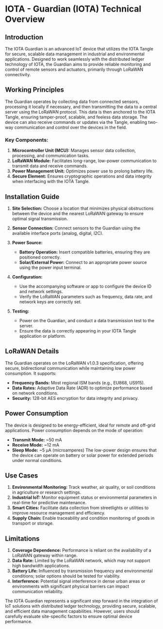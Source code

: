 # IOTA - Guardian (IOTA) Technical Overview

## Introduction

The IOTA Guardian is an advanced IoT device that utilizes the IOTA Tangle for secure, scalable data management in industrial and environmental applications. Designed to work seamlessly with the distributed ledger technology of IOTA, the Guardian aims to provide reliable monitoring and control of remote sensors and actuators, primarily through LoRaWAN connectivity.

## Working Principles

The Guardian operates by collecting data from connected sensors, processing it locally if necessary, and then transmitting the data to a central server using the LoRaWAN protocol. This data is then anchored to the IOTA Tangle, ensuring tamper-proof, scalable, and feeless data storage. The device can also receive commands or updates via the Tangle, enabling two-way communication and control over the devices in the field.

### Key Components:
1. **Microcontroller Unit (MCU):** Manages sensor data collection, processing, and communication tasks.
2. **LoRaWAN Module:** Facilitates long-range, low-power communication to transmit data and receive commands.
3. **Power Management Unit:** Optimizes power use to prolong battery life.
4. **Secure Element:** Ensures cryptographic operations and data integrity when interfacing with the IOTA Tangle.

## Installation Guide

1. **Site Selection:** Choose a location that minimizes physical obstructions between the device and the nearest LoRaWAN gateway to ensure optimal signal transmission.
   
2. **Sensor Connection:** Connect sensors to the Guardian using the available interface ports (analog, digital, I2C).
   
3. **Power Source:**
   - **Battery Operation:** Insert compatible batteries, ensuring they are positioned correctly.
   - **Solar/External Power:** Connect to an appropriate power source using the power input terminal.

4. **Configuration:**
   - Use the accompanying software or app to configure the device ID and network settings.
   - Verify the LoRaWAN parameters such as frequency, data rate, and network keys are correctly set.

5. **Testing:**
   - Power on the Guardian, and conduct a data transmission test to the server.
   - Ensure the data is correctly appearing in your IOTA Tangle application or platform.

## LoRaWAN Details

The Guardian operates on the LoRaWAN v1.0.3 specification, offering secure, bidirectional communication while maintaining low power consumption. It supports:
- **Frequency Bands:** Most regional ISM bands (e.g., EU868, US915).
- **Data Rates:** Adaptive Data Rate (ADR) to optimize performance based on network conditions.
- **Security:** 128-bit AES encryption for data integrity and privacy.

## Power Consumption

The device is designed to be energy-efficient, ideal for remote and off-grid applications. Power consumption depends on the mode of operation:
- **Transmit Mode:** ~50 mA
- **Receive Mode:** ~12 mA
- **Sleep Mode:** ~5 µA (microamperes)
The low-power design ensures that the device can operate on battery or solar power for extended periods under normal conditions.

## Use Cases

1. **Environmental Monitoring:** Track weather, air quality, or soil conditions in agriculture or research settings.
2. **Industrial IoT:** Monitor equipment status or environmental parameters in real-time for predictive maintenance.
3. **Smart Cities:** Facilitate data collection from streetlights or utilities to improve resource management and efficiency.
4. **Supply Chain:** Enable traceability and condition monitoring of goods in transport or storage.

## Limitations

1. **Coverage Dependence:** Performance is reliant on the availability of a LoRaWAN gateway within range.
2. **Data Rate:** Limited by the LoRaWAN network, which may not support high bandwidth applications.
3. **Battery Life:** Influenced by transmission frequency and environmental conditions; solar options should be tested for viability.
4. **Interference:** Potential signal interference in dense urban areas or environments with significant physical barriers can impact communication reliability.

The IOTA Guardian represents a significant step forward in the integration of IoT solutions with distributed ledger technology, providing secure, scalable, and efficient data management capabilities. However, users should carefully evaluate site-specific factors to ensure optimal device performance.
